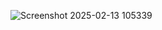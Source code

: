 ![Screenshot 2025-02-13 105339](https://github.com/user-attachments/assets/2a84ec44-feef-46a6-8d80-9bca30e998e3)
